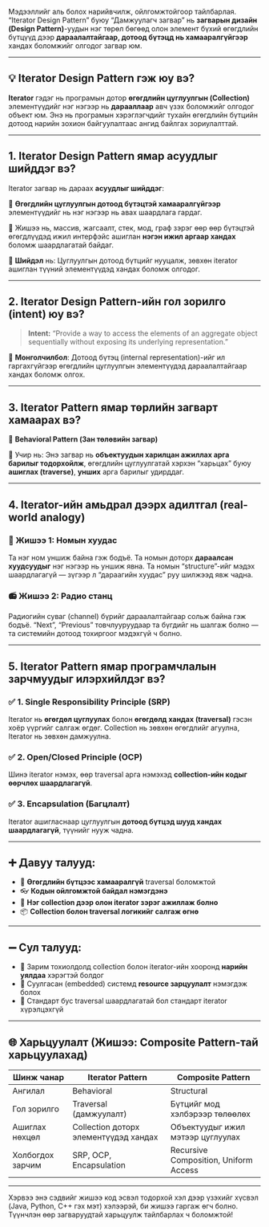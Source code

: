 Мэдээллийг аль болох нарийвчилж, ойлгомжтойгоор тайлбарлая. “Iterator Design Pattern” буюу “Дамжуулагч загвар” нь **загварын дизайн (Design Pattern)**-уудын нэг төрөл бөгөөд олон элемент бүхий өгөгдлийн бүтцүүд дээр **дараалалтайгаар, дотоод бүтэцд нь хамааралгүйгээр** хандах боломжийг олгодог загвар юм.

---

## 💡 Iterator Design Pattern гэж юу вэ?

**Iterator** гэдэг нь програмын дотор **өгөгдлийн цуглуулгын (Collection)** элементүүдийг нэг нэгээр нь **дарааллаар** авч үзэх боломжийг олгодог объект юм. Энэ нь програмын хэрэглэгчдийг тухайн өгөгдлийн бүтцийн дотоод нарийн зохион байгуулалтаас ангид байлгах зориулалттай.

---

## 1. Iterator Design Pattern ямар асуудлыг шийддэг вэ?

Iterator загвар нь дараах **асуудлыг шийддэг**:

🔹 **Өгөгдлийн цуглуулгын дотоод бүтэцтэй хамааралгүйгээр** элементүүдийг нь нэг нэгээр нь авах шаардлага гардаг.

🔹 Жишээ нь, массив, жагсаалт, стек, мод, граф зэрэг өөр өөр бүтэцтэй өгөгдлүүдэд ижил интерфэйс ашиглан **нэгэн ижил аргаар хандах** боломж шаардлагатай байдаг.

📌 **Шийдэл** нь: Цуглуулгын дотоод бүтцийг нууцалж, зөвхөн iterator ашиглан түүний элементүүдэд хандах боломж олгодог.

---

## 2. Iterator Design Pattern-ийн гол зорилго (intent) юу вэ?

> **Intent:** “Provide a way to access the elements of an aggregate object sequentially without exposing its underlying representation.”

📌 **Монголчилбол**: Дотоод бүтэц (internal representation)-ийг ил гаргахгүйгээр өгөгдлийн цуглуулгын элементүүдэд дараалалтайгаар хандах боломж олгох.

---

## 3. Iterator Pattern ямар төрлийн загварт хамаарах вэ?

🔹 **Behavioral Pattern (Зан төлөвийн загвар)**

📌 Учир нь: Энэ загвар нь **объектуудын харилцан ажиллах арга барилыг тодорхойлж**, өгөгдлийн цуглуулгатай хэрхэн “харьцах” буюу **ашиглах (traverse)**, **унших** арга барилыг удирддаг.

---

## 4. Iterator-ийн амьдрал дээрх адилтгал (real-world analogy)

### 🎒 Жишээ 1: Номын хуудас
Та нэг ном уншиж байна гэж бодъё. Та номын доторх **дараалсан хуудсуудыг** нэг нэгээр нь уншиж явна. Та номын “structure”-ийг мэдэх шаардлагагүй — зүгээр л “дараагийн хуудас” руу шилжээд явж чадна.

### 📻 Жишээ 2: Радио станц
Радиогийн суваг (channel) бүрийг дараалалтайгаар сольж байна гэж бодъё. “Next”, “Previous” товчлууруудаар та бүгдийг нь шалгаж болно — та системийн дотоод тохиргоог мэдэхгүй ч болно.

---

## 5. Iterator Pattern ямар програмчлалын зарчмуудыг илэрхийлдэг вэ?

### ✅ 1. **Single Responsibility Principle (SRP)**
Iterator нь **өгөгдөл цуглуулах** болон **өгөгдөлд хандах (traversal)** гэсэн хоёр үүргийг салгаж өгдөг. Collection нь зөвхөн өгөгдлийг агуулна, Iterator нь зөвхөн дамжуулна.

### ✅ 2. **Open/Closed Principle (OCP)**
Шинэ iterator нэмэх, өөр traversal арга нэмэхэд **collection-ийн кодыг өөрчлөх шаардлагагүй**.

### ✅ 3. **Encapsulation (Багцлалт)**
Iterator ашигласнаар цуглуулгын **дотоод бүтцэд шууд хандах шаардлагагүй**, түүнийг нууж чадна.

---

## ➕ Давуу талууд:

- 🔁 **Өгөгдлийн бүтцээс хамааралгүй** traversal боломжтой
- 👓 **Кодын ойлгомжтой байдал нэмэгдэнэ**
- 🔄 **Нэг collection дээр олон iterator зэрэг ажиллаж болно**
- 📦 **Collection болон traversal логикийг салгаж өгнө**

---

## ➖ Сул талууд:

- 🧩 Зарим тохиолдолд collection болон iterator-ийн хооронд **нарийн уялдаа** хэрэгтэй болдог
- 💾 Суулгасан (embedded) системд **resource зарцуулалт** нэмэгдэж болох
- 🧱 Стандарт бус traversal шаардлагатай бол стандарт iterator хүрэлцэхгүй

---

## 🌐 Харьцуулалт (Жишээ: Composite Pattern-тай харьцуулахад)

| Шинж чанар | Iterator Pattern | Composite Pattern |
|------------|------------------|-------------------|
| Ангилал | Behavioral | Structural |
| Гол зорилго | Traversal (дамжуулалт) | Бүтцийг мод хэлбэрээр төлөөлөх |
| Ашиглах нөхцөл | Collection доторх элементүүдэд хандах | Объектуудыг ижил мэтээр цуглуулах |
| Холбогдох зарчим | SRP, OCP, Encapsulation | Recursive Composition, Uniform Access |

---

Хэрвээ энэ сэдвийг жишээ код эсвэл тодорхой хэл дээр үзэхийг хүсвэл (Java, Python, C++ гэх мэт) хэлээрэй, би жишээ гаргаж өгч болно. Түүнчлэн өөр загваруудтай харьцуулж тайлбарлах ч боломжтой!
